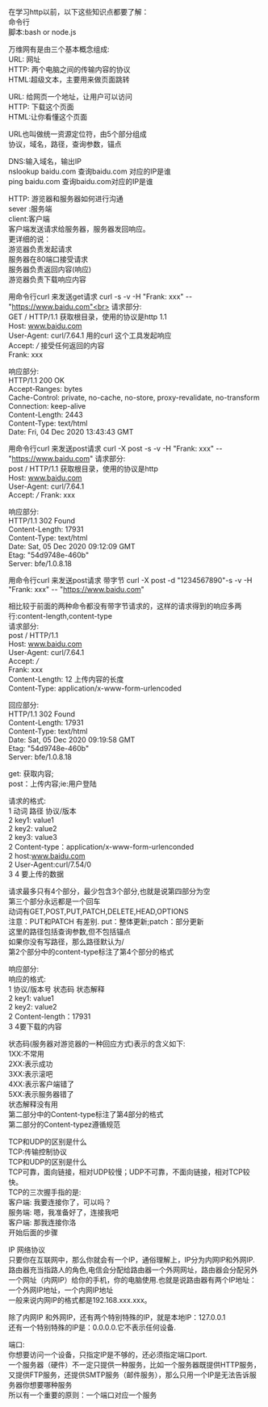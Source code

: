 在学习http以前，以下这些知识点都要了解：<br>
命令行<br>
脚本:bash or node.js<br>

万维网有是由三个基本概念组成:<br>
URL: 网址<br>
HTTP: 两个电脑之间的传输内容的协议<br>
HTML:超级文本，主要用来做页面跳转<br>

URL: 给网页一个地址，让用户可以访问<br>
HTTP: 下载这个页面<br>
HTML:让你看懂这个页面<br>

URL也叫做统一资源定位符，由5个部分组成<br>
协议，域名，路径，查询参数，锚点<br>

DNS:输入域名，输出IP<br>
nslookup baidu.com 查询baidu.com 对应的IP是谁<br>
ping baidu.com 查询baidu.com对应的IP是谁<br>

HTTP: 游览器和服务器如何进行沟通 <br>
sever :服务端<br>
client:客户端<br>
客户端发送请求给服务器，服务器发回响应。<br>
更详细的说：<br>
游览器负责发起请求<br>
服务器在80端口接受请求<br>
服务器负责返回内容(响应)<br>
游览器负责下载响应内容<br>



用命令行curl 来发送get请求 curl -s -v -H "Frank: xxx" -- "https://www.baidu.com"<br>
请求部分:<br>
GET / HTTP/1.1  获取根目录，使用的协议是http 1.1<br>
Host: www.baidu.com<br>
User-Agent: curl/7.64.1 用的curl 这个工具发起响应<br>
Accept: */* 接受任何返回的内容<br>
Frank: xxx<br>

响应部分:<br>
HTTP/1.1 200 OK<br>
Accept-Ranges: bytes<br>
Cache-Control: private, no-cache, no-store, proxy-revalidate, no-transform<br>
Connection: keep-alive<br>
Content-Length: 2443<br> 
Content-Type: text/html<br>
Date: Fri, 04 Dec 2020 13:43:43 GMT<br>


用命令行curl 来发送post请求 curl -X post -s -v -H "Frank: xxx" -- "https://www.baidu.com"
请求部分:<br>
post / HTTP/1.1 获取根目录，使用的协议是http<br> 
Host: www.baidu.com<br>
User-Agent: curl/7.64.1<br>
Accept: */*
Frank: xxx

响应部分:<br>
HTTP/1.1 302 Found<br>
Content-Length: 17931<br>
Content-Type: text/html<br>
Date: Sat, 05 Dec 2020 09:12:09 GMT<br>
Etag: "54d9748e-460b"<br>
Server: bfe/1.0.8.18<br>



用命令行curl 来发送post请求 带字节 curl -X post -d "1234567890"-s -v -H "Frank: xxx" -- "https://www.baidu.com"

相比较于前面的两种命令都没有带字节请求的，这样的请求得到的响应多两行:content-length,content-type<br>
请求部分:<br>
post / HTTP/1.1<br>
Host: www.baidu.com<br>
User-Agent: curl/7.64.1<br>
Accept: */*<br>
Frank: xxx<br>
Content-Length: 12 上传内容的长度<br>
Content-Type: application/x-www-form-urlencoded<br>

回应部分:<br>
HTTP/1.1 302 Found<br>
Content-Length: 17931<br>
Content-Type: text/html<br>
Date: Sat, 05 Dec 2020 09:19:58 GMT<br>
Etag: "54d9748e-460b"<br>
Server: bfe/1.0.8.18<br>


get: 获取内容;<br>
post：上传内容;ie:用户登陆<br>


请求的格式:<br>
1 动词 路径 协议/版本<br>
2 key1: value1<br>
2 key2: value2<br>
2 key3: value3<br>
2 Content-type：application/x-www-form-urlenconded<br>
2 host:www.baidu.com<br>
2 User-Agent:curl/7.54/0<br>
3
4 要上传的数据<br>

请求最多只有4个部分，最少包含3个部分,也就是说第四部分为空<br>
第三个部分永远都是一个回车<br>
动词有GET,POST,PUT,PATCH,DELETE,HEAD,OPTIONS<br>
注意：PUT和PATCH 有差别. put：整体更新;patch：部分更新<br>
这里的路径包括查询参数,但不包括锚点<br>
如果你没有写路径，那么路径默认为/<br>
第2个部分中的content-type标注了第4个部分的格式<br>


响应部分:<br>
响应的格式:<br>
1 协议/版本号 状态码 状态解释<br>
2 key1: value1<br>
2 key2: value2<br>
2 Content-length：17931<br>
3
4要下载的内容<br>

状态码(服务器对游览器的一种回应方式)表示的含义如下:<br>
1XX:不常用<br>
2XX:表示成功<br>
3XX:表示滚吧<br>
4XX:表示客户端错了<br>
5XX:表示服务器错了<br>
状态解释没有用<br>
第二部分中的Content-type标注了第4部分的格式<br>
第二部分的Content-typez遵循规范<br>


TCP和UDP的区别是什么<br>
TCP:传输控制协议<br>
TCP和UDP的区别是什么<br>
TCP可靠，面向链接，相对UDP较慢；UDP不可靠，不面向链接，相对TCP较快。<br>
TCP的三次握手指的是:<br>
客户端: 我要连接你了，可以吗？<br>
服务端: 嗯，我准备好了，连接我吧<br>
客户端: 那我连接你洛<br>
开始后面的步骤<br>

IP 网络协议<br>
只要你在互联网中，那么你就会有一个IP，通俗理解上，IP分为内网IP和外网IP.<br>
路由器充当指路人的角色,电信会分配给路由器一个外网网址，路由器会分配另外一个网址（内网IP）给你的手机，你的电脑使用.也就是说路由器有两个IP地址：一个外网IP地址，一个内网IP地址<br>
一般来说内网IP的格式都是192.168.xxx.xxx。<br>

除了内网IP 和外网IP，还有两个特别特殊的IP，就是本地IP：127.0.0.1<br>
还有一个特别特殊的IP是：0.0.0.0.它不表示任何设备.<br>


端口:<br>
你想要访问一个设备，只指定IP是不够的，还必须指定端口port.<br>
一个服务器（硬件）不一定只提供一种服务，比如一个服务器既提供HTTP服务，又提供FTP服务，还提供SMTP服务（邮件服务），那么只用一个IP是无法告诉服务器你想要哪种服务<br>
所以有一个重要的原则：一个端口对应一个服务<br>























